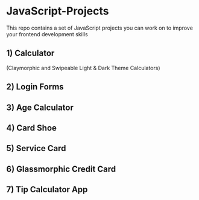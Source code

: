 # JavaScript-Projects
This repo contains a set of JavaScript projects you can work on to improve your frontend development skills

## 1) Calculator 
(Claymorphic and Swipeable Light & Dark Theme Calculators)
## 2) Login Forms
## 3) Age Calculator
## 4) Card Shoe
## 5) Service Card
## 6) Glassmorphic Credit Card
## 7) Tip Calculator App
